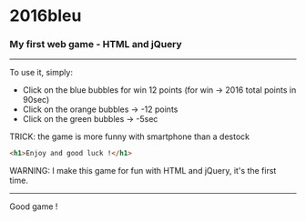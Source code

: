 # 2016bleu
### My first web game - HTML and jQuery
---

To use it, simply:

* Click on the blue bubbles for win 12 points (for win -> 2016 total points in 90sec)
* Click on the orange bubbles -> -12 points
* Click on the green bubbles -> -5sec

TRICK: the game is more funny with smartphone than a destock 
```html
<h1>Enjoy and good luck !</h1>
```

WARNING: I make this game for fun with HTML and jQuery, it's the first time.

---

Good game !
